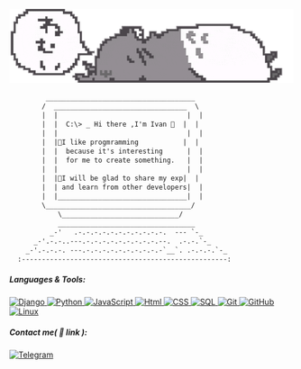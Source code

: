 <!-- ### Hi there 👋 -->
![header](https://github.com/TribQq/TribQq/blob/main/assets/headerV2fixed.webp)


<!--   <style>
   .text_in_tag {
    margin-top: -5px; /* Отрицательный отступ между заголовком и текстом */
   }
  </style> -->


```
         _____________________________________
        /  _________________________________  \
        |  |                                |  |
        |  |  C:\> _ Hi there ,I'm Ivan 👋  |  |
        |  |                                |  |
        |  |🙌I like progmramming           |  |
        |  |  because it's interesting      |  |
        |  |  for me to create something.   |  |
        |  |                                |  |
        |  |🐼I will be glad to share my exp|  |
        |  | and learn from other developers|  |
        |  |________________________________|  |
        \____________________________________/
            \_____________________________/
            __________________________________
          _-'   .-.-.-.-.-.-.-.-.-.-.-.  --- `-_
      _-'.-.-..---.-.-.-.-.-.-.-.-.-.--.  .-.-.`-_
    _-'.-.-.-. ---.-.-.-.-.-.-.-.-.-.-`__`. .-.-.-.`-_
  :---------------------------------------------------: 
 ``` 


##### Languages & Tools:
<a href='https://github.com/TribQq'>

![Django](https://img.shields.io/badge/Django-white?style=flat&logo=Django&logoColor=007D21&)
![Python](https://img.shields.io/badge/Python-white?style=flat&logo=Python&logoColor=4C5CD8)
![JavaScript](https://img.shields.io/badge/JavaScript-white?style=flat&logo=JavaScript&logoColor=FFAB00)
![Html](https://img.shields.io/badge/HTML-white?style=flat&logo=HTML5&logoColor=FF5600)
![CSS](https://img.shields.io/badge/CSS-white?style=flat&logo=CSS3&logoColor=FF5600)
![SQL](https://img.shields.io/badge/SQL-white?style=flat&logo=SQLite&logoColor=4C5CD8)
![Git](https://img.shields.io/badge/Git-white?style=flat&logo=GIT&logoColor=A63800)
![GitHub](https://img.shields.io/badge/GitHub-white?style=flat&logo=GITHUB&logoColor=black)
![Linux](https://img.shields.io/badge/Linux-white?style=flat&logo=Linux&logoColor=black)
</a>

<p> </p>

##### Contact me( :link: link ):
<a href='https://t.me/Qq_user'>![Telegram](https://img.shields.io/badge/Tg-white?style=plastic&logo=Telegram&logoColor=)</a>



<!--
**TribQq/TribQq** is a ✨ _special_ ✨ repository because its `README.md` (this file) appears on your GitHub profile.

Here are some ideas to get you started:

- 🔭 I’m currently working on ...
- 🌱 I’m currently learning ...
- 👯 I’m looking to collaborate on ...
- 🤔 I’m looking for help with ...
- 💬 Ask me about ...
- 📫 How to reach me: ...
- 😄 Pronouns: ...
- ⚡ Fun fact: ...
-->
